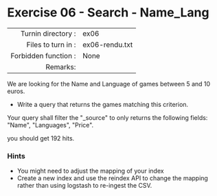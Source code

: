 # Exercise 06 - Search - Name_Lang

|                         |                    |
| -----------------------:| ------------------ |
|   Turnin directory :    |  ex06              |
|   Files to turn in :    |  ex06-rendu.txt    |
|   Forbidden function :  |  None              |
|   Remarks:              |                    |


We are looking for the Name and Language of games between 5 and 10 euros.

- Write a query that returns the games matching this criterion.

Your query shall filter the "_source" to only returns the following fields: "Name", "Languages", "Price".  

you should get 192 hits.

### Hints

- You might need to adjust the mapping of your index
- Create a new index and use the reindex API to change the mapping rather than using logstash to re-ingest the CSV.  
